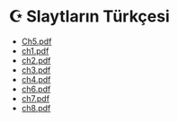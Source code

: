 # ☪️ Slaytların Türkçesi

<!--YPackage.YGitbookIntegration-tarafından-otomatik-oluşturulmuştur-->

- [Ch5.pdf](Ch5.pdf)
- [ch1.pdf](ch1.pdf)
- [ch2.pdf](ch2.pdf)
- [ch3.pdf](ch3.pdf)
- [ch4.pdf](ch4.pdf)
- [ch6.pdf](ch6.pdf)
- [ch7.pdf](ch7.pdf)
- [ch8.pdf](ch8.pdf)

<!--YPackage.YGitbookIntegration-tarafından-otomatik-oluşturulmuştur-->
